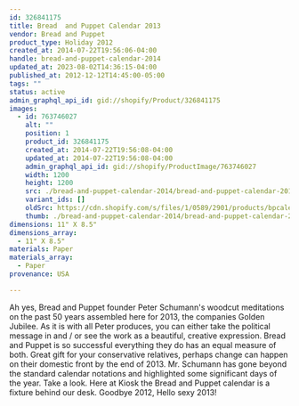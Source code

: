 ```yaml
---
id: 326841175
title: Bread  and Puppet Calendar 2013
vendor: Bread and Puppet
product_type: Holiday 2012
created_at: 2014-07-22T19:56:06-04:00
handle: bread-and-puppet-calendar-2014
updated_at: 2023-08-02T14:36:15-04:00
published_at: 2012-12-12T14:45:00-05:00
tags: ""
status: active
admin_graphql_api_id: gid://shopify/Product/326841175
images:
  - id: 763746027
    alt: ""
    position: 1
    product_id: 326841175
    created_at: 2014-07-22T19:56:08-04:00
    updated_at: 2014-07-22T19:56:08-04:00
    admin_graphql_api_id: gid://shopify/ProductImage/763746027
    width: 1200
    height: 1200
    src: ./bread-and-puppet-calendar-2014/bread-and-puppet-calendar-2014__0.jpg
    variant_ids: []
    oldSrc: https://cdn.shopify.com/s/files/1/0589/2901/products/bpcalendar1.web_0220b7c0-6d40-4ad7-9db1-53607c1f2198.jpeg?v=1406073368
    thumb: ./bread-and-puppet-calendar-2014/bread-and-puppet-calendar-2014__0-thumb.jpg
dimensions: 11" X 8.5"
dimensions_array:
  - 11" X 8.5"
materials: Paper
materials_array:
  - Paper
provenance: USA

---
```


Ah yes, Bread and Puppet founder Peter Schumann's woodcut meditations on the past 50 years assembled here for 2013, the companies Golden Jubilee. As it is with all Peter produces, you can either take the political message in and / or see the work as a beautiful, creative expression. Bread and Puppet is so successful everything they do has an equal measure of both. Great gift for your conservative relatives, perhaps change can happen on their domestic front by the end of 2013. Mr. Schumann has gone beyond the standard calendar notations and highlighted some significant days of the year. Take a look. Here at Kiosk the Bread and Puppet calendar is a fixture behind our desk. Goodbye 2012, Hello sexy 2013!